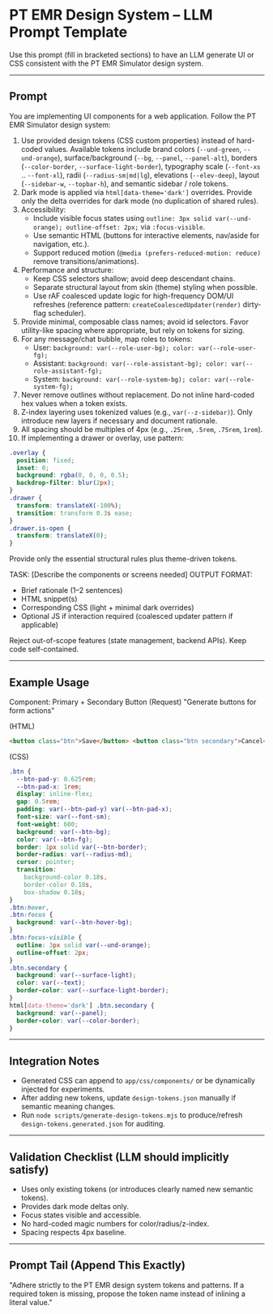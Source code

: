 # PT EMR Design System – LLM Prompt Template

Use this prompt (fill in bracketed sections) to have an LLM generate UI or CSS consistent with the PT EMR Simulator design system.

---

## Prompt

You are implementing UI components for a web application. Follow the PT EMR Simulator design system:

1. Use provided design tokens (CSS custom properties) instead of hard-coded values. Available tokens include brand colors (`--und-green`, `--und-orange`), surface/background (`--bg`, `--panel`, `--panel-alt`), borders (`--color-border`, `--surface-light-border`), typography scale (`--font-xs` .. `--font-xl`), radii (`--radius-sm|md|lg`), elevations (`--elev-deep`), layout (`--sidebar-w`, `--topbar-h`), and semantic sidebar / role tokens.
2. Dark mode is applied via `html[data-theme='dark']` overrides. Provide only the delta overrides for dark mode (no duplication of shared rules).
3. Accessibility:
   - Include visible focus states using `outline: 3px solid var(--und-orange); outline-offset: 2px;` via `:focus-visible`.
   - Use semantic HTML (buttons for interactive elements, nav/aside for navigation, etc.).
   - Support reduced motion (`@media (prefers-reduced-motion: reduce)` remove transitions/animations).
4. Performance and structure:
   - Keep CSS selectors shallow; avoid deep descendant chains.
   - Separate structural layout from skin (theme) styling when possible.
   - Use rAF coalesced update logic for high-frequency DOM/UI refreshes (reference pattern: `createCoalescedUpdater(render)` dirty-flag scheduler).
5. Provide minimal, composable class names; avoid id selectors. Favor utility-like spacing where appropriate, but rely on tokens for sizing.
6. For any message/chat bubble, map roles to tokens:
   - User: `background: var(--role-user-bg); color: var(--role-user-fg);`
   - Assistant: `background: var(--role-assistant-bg); color: var(--role-assistant-fg);`
   - System: `background: var(--role-system-bg); color: var(--role-system-fg);`
7. Never remove outlines without replacement. Do not inline hard-coded hex values when a token exists.
8. Z-index layering uses tokenized values (e.g., `var(--z-sidebar)`). Only introduce new layers if necessary and document rationale.
9. All spacing should be multiples of 4px (e.g., `.25rem`, `.5rem`, `.75rem`, `1rem`).
10. If implementing a drawer or overlay, use pattern:

```css
.overlay {
  position: fixed;
  inset: 0;
  background: rgba(0, 0, 0, 0.5);
  backdrop-filter: blur(2px);
}
.drawer {
  transform: translateX(-100%);
  transition: transform 0.3s ease;
}
.drawer.is-open {
  transform: translateX(0);
}
```

Provide only the essential structural rules plus theme-driven tokens.

TASK: [Describe the components or screens needed]
OUTPUT FORMAT:

- Brief rationale (1–2 sentences)
- HTML snippet(s)
- Corresponding CSS (light + minimal dark overrides)
- Optional JS if interaction required (coalesced updater pattern if applicable)

Reject out-of-scope features (state management, backend APIs). Keep code self-contained.

---

## Example Usage

Component: Primary + Secondary Button
(Request) "Generate buttons for form actions"

(HTML)

```html
<button class="btn">Save</button> <button class="btn secondary">Cancel</button>
```

(CSS)

```css
.btn {
  --btn-pad-y: 0.625rem;
  --btn-pad-x: 1rem;
  display: inline-flex;
  gap: 0.5rem;
  padding: var(--btn-pad-y) var(--btn-pad-x);
  font-size: var(--font-sm);
  font-weight: 600;
  background: var(--btn-bg);
  color: var(--btn-fg);
  border: 1px solid var(--btn-border);
  border-radius: var(--radius-md);
  cursor: pointer;
  transition:
    background-color 0.18s,
    border-color 0.18s,
    box-shadow 0.18s;
}
.btn:hover,
.btn:focus {
  background: var(--btn-hover-bg);
}
.btn:focus-visible {
  outline: 3px solid var(--und-orange);
  outline-offset: 2px;
}
.btn.secondary {
  background: var(--surface-light);
  color: var(--text);
  border-color: var(--surface-light-border);
}
html[data-theme='dark'] .btn.secondary {
  background: var(--panel);
  border-color: var(--color-border);
}
```

---

## Integration Notes

- Generated CSS can append to `app/css/components/` or be dynamically injected for experiments.
- After adding new tokens, update `design-tokens.json` manually if semantic meaning changes.
- Run `node scripts/generate-design-tokens.mjs` to produce/refresh `design-tokens.generated.json` for auditing.

---

## Validation Checklist (LLM should implicitly satisfy)

- Uses only existing tokens (or introduces clearly named new semantic tokens).
- Provides dark mode deltas only.
- Focus states visible and accessible.
- No hard-coded magic numbers for color/radius/z-index.
- Spacing respects 4px baseline.

---

## Prompt Tail (Append This Exactly)

"Adhere strictly to the PT EMR design system tokens and patterns. If a required token is missing, propose the token name instead of inlining a literal value."
